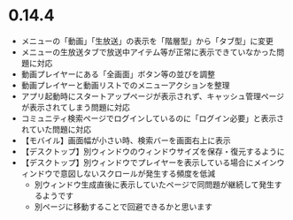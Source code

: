 ﻿# 0.14.4

* メニューの「動画」「生放送」の表示を「階層型」から「タブ型」に変更
* メニューの生放送タブで放送中アイテム等が正常に表示できていなかった問題に対応
* 動画プレイヤーにある「全画面」ボタン等の並びを調整
* 動画プレイヤーと動画リストでのメニューアクションを整理
* アプリ起動時にスタートアップページが表示されず、キャッシュ管理ページが表示されてしまう問題に対応
* コミュニティ検索ページでログインしているのに「ログイン必要」と表示されていた問題に対応
* 【モバイル】画面幅が小さい時、検索バーを画面右上に表示
* 【デスクトップ】別ウィンドウのウィンドウサイズを保存・復元するように
* 【デスクトップ】別ウィンドウでプレイヤーを表示している場合にメインウィンドウで意図しないスクロールが発生する頻度を低減
  * 別ウィンドウ生成直後に表示していたページで同問題が継続して発生するようです
  * 別ページに移動することで回避できるかと思います
